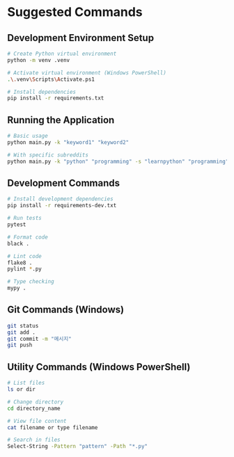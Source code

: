 # Suggested Commands

## Development Environment Setup
```bash
# Create Python virtual environment
python -m venv .venv

# Activate virtual environment (Windows PowerShell)
.\.venv\Scripts\Activate.ps1

# Install dependencies
pip install -r requirements.txt
```

## Running the Application
```bash
# Basic usage
python main.py -k "keyword1" "keyword2" 

# With specific subreddits
python main.py -k "python" "programming" -s "learnpython" "programming" -l 100
```

## Development Commands
```bash
# Install development dependencies
pip install -r requirements-dev.txt

# Run tests
pytest

# Format code
black .

# Lint code
flake8 .
pylint *.py

# Type checking
mypy .
```

## Git Commands (Windows)
```bash
git status
git add .
git commit -m "메시지"
git push
```

## Utility Commands (Windows PowerShell)
```bash
# List files
ls or dir

# Change directory
cd directory_name

# View file content
cat filename or type filename

# Search in files
Select-String -Pattern "pattern" -Path "*.py"
```